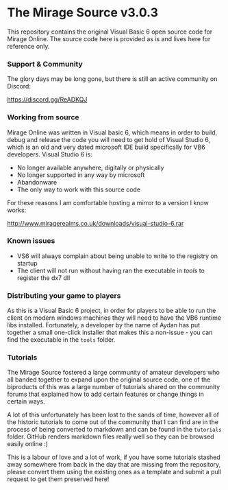 # The Mirage Source v3.0.3
This repository contains the original Visual Basic 6 open source code for Mirage Online. The source code here is provided as is and lives here for reference only.

### Support & Community

The glory days may be long gone, but there is still an active community on Discord:

https://discord.gg/ReADKQJ

### Working from source
Mirage Online was written in Visual basic 6, which means in order to build, debug and release the code you will need to get hold of Visual Studio 6, which is an old and very dated microsoft IDE build specifically for VB6 developers. Visual Studio 6 is:
 
* No longer available anywhere, digitally or physically
* No longer supported in any way by microsoft
* Abandonware
* The only way to work with this source code

For these reasons I am comfortable hosting a mirror to a version I know works:

http://www.miragerealms.co.uk/downloads/visual-studio-6.rar

### Known issues

* VS6 will always complain about being unable to write to the registry on startup
* The client will not run without having ran the executable in _tools_ to register the dx7 dll

### Distributing your game to players
As this is a Visual Basic 6 project, in order for players to be able to run the client on modern windows machines they will need to have the VB6 runtime libs installed. Fortunately, a developer by the name of Aydan has put together a small one-click installer that makes this a non-issue - you can find the executable in the ```tools``` folder.

### Tutorials
The Mirage Source fostered a large community of amateur developers who all banded together to expand upon the original source code, one of the biproducts of this was a large number of tutorials shared on the community forums that explained how to add certain features or change things in certain ways.

A lot of this unfortunately has been lost to the sands of time, however all of the historic tutorials to come out of the community that I can find are in the process of being converted to markdown and can be found in the ```tutorials``` folder. GitHub renders markdown files really well so they can be browsed easily online :)

This is a labour of love and a lot of work, if you have some tutorials stashed away somewhere from back in the day that are missing from the repository, please convert them using the existing ones as a template and submit a pull request to get them preserved here!